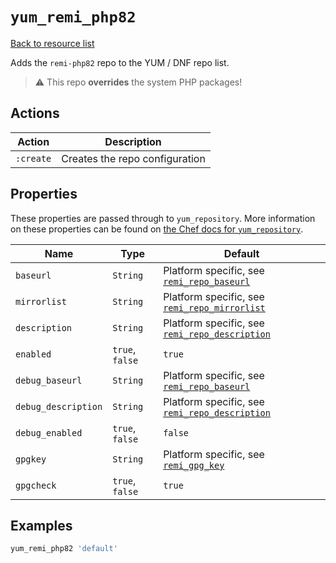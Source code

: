 # `yum_remi_php82`

[Back to resource list](../README.md#resources)

Adds the `remi-php82` repo to the YUM / DNF repo list.

> ⚠ This repo **overrides** the system PHP packages!

## Actions

| Action    | Description                    |
| --------- | ------------------------------ |
| `:create` | Creates the repo configuration |

## Properties

These properties are passed through to `yum_repository`. More information on these properties can be found on [the Chef docs for `yum_repository`](https://docs.chef.io/resources/yum_repository/).

| Name                | Type            | Default                                                                   |
| ------------------- | --------------- | ------------------------------------------------------------------------- |
| `baseurl`           | `String`        | Platform specific, see [`remi_repo_baseurl`](../libraries/helpers.rb)     |
| `mirrorlist`        | `String`        | Platform specific, see [`remi_repo_mirrorlist`](../libraries/helpers.rb)  |
| `description`       | `String`        | Platform specific, see [`remi_repo_description`](../libraries/helpers.rb) |
| `enabled`           | `true`, `false` | `true`                                                                    |
| `debug_baseurl`     | `String`        | Platform specific, see [`remi_repo_baseurl`](../libraries/helpers.rb)     |
| `debug_description` | `String`        | Platform specific, see [`remi_repo_description`](../libraries/helpers.rb) |
| `debug_enabled`     | `true`, `false` | `false`                                                                   |
| `gpgkey`            | `String`        | Platform specific, see [`remi_gpg_key`](../libraries/helpers.rb)          |
| `gpgcheck`          | `true`, `false` | `true`                                                                    |

## Examples

```ruby
yum_remi_php82 'default'
```
